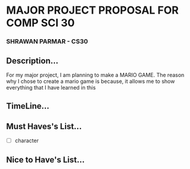 # MAJOR PROJECT PROPOSAL FOR COMP SCI 30
### SHRAWAN PARMAR - CS30
## Description...

For my major project, I am planning to make a MARIO GAME. The reason why I chose to create a mario game is because, it allows me to show everything that I have learned in this 

## TimeLine...


## Must Haves's List...
- [ ] character


## Nice to Have's List...
